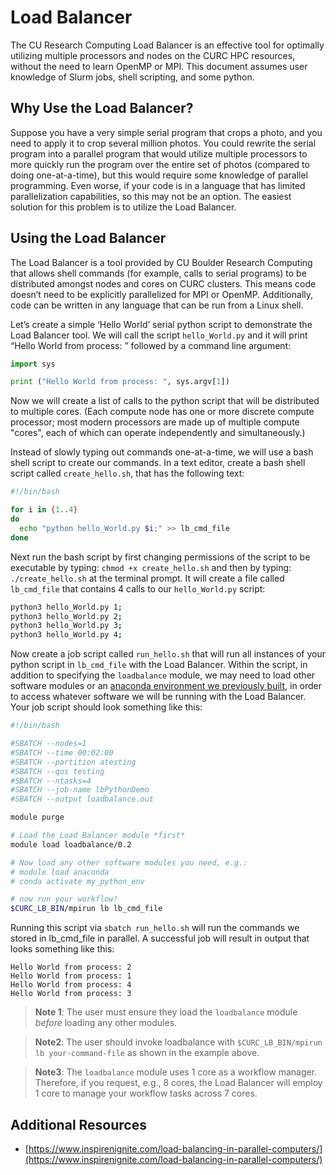 # Load Balancer

The CU Research Computing Load Balancer is an effective tool for
optimally utilizing multiple processors and nodes on the CURC HPC
resources, without the need to learn OpenMP or MPI. This document
assumes user knowledge of Slurm jobs, shell scripting, and
some python.


## Why Use the Load Balancer?

Suppose you have a very simple serial program that crops a photo, and
you need to apply it to crop several million photos. You could rewrite
the serial program into a parallel program that would utilize multiple
processors to more quickly run the program over the entire set of
photos (compared to doing one-at-a-time), but this would require some
knowledge of parallel programming. Even worse, if your code is in a
language that has limited parallelization capabilities, so this may not
be an option. The easiest solution for this problem is to utilize the
Load Balancer.


## Using the Load Balancer

The Load Balancer is a tool provided by CU Boulder Research Computing
that allows shell commands (for example, calls to serial programs) to
be distributed amongst nodes and cores on CURC clusters. This means code
doesn’t need to be explicitly parallelized for MPI or
OpenMP. Additionally, code can be written in any language that can be
run from a Linux shell.

Let’s create a simple ‘Hello World’ serial python script to
demonstrate the Load Balancer tool. We will call the script
`hello_World.py` and it will print “Hello World from process: ”
followed by a command line argument:

```python
import sys

print ("Hello World from process: ", sys.argv[1])
```

Now we will create a list of calls to the python script that will be
distributed to multiple cores. (Each compute node has one or more
discrete compute processor; most modern processors are made up of
multiple compute "cores", each of which can operate independently and
simultaneously.)

Instead of slowly typing out commands one-at-a-time, we will use a
bash shell script to create our commands. In a text editor, create a
bash shell script called `create_hello.sh`, that has the following
text:

```bash
#!/bin/bash

for i in {1..4}
do
  echo "python hello_World.py $i;" >> lb_cmd_file
done
```

Next run the bash script by first changing permissions of the script
to be executable by typing: `chmod +x create_hello.sh` and then by
typing: `./create_hello.sh` at the terminal prompt. It will create a
file called `lb_cmd_file` that contains 4 calls to our
`hello_World.py` script:

```bash
python3 hello_World.py 1;
python3 hello_World.py 2;
python3 hello_World.py 3;
python3 hello_World.py 4;
```

Now create a job script called `run_hello.sh` that will run all instances of your python script in `lb_cmd_file` with the Load Balancer. Within the script, in addition to specifying the `loadbalance` module, we may need to load other software modules or an [anaconda environment we previously built](./python.md), in order to access whatever software we will be running with the Load Balancer. Your job script should look something like this:

```bash
#!/bin/bash

#SBATCH --nodes=1
#SBATCH --time 00:02:00
#SBATCH --partition atesting
#SBATCH --qos testing
#SBATCH --ntasks=4
#SBATCH --job-name lbPythonDemo
#SBATCH --output loadbalance.out

module purge

# Load the Load Balancer module *first*
module load loadbalance/0.2

# Now load any other software modules you need, e.g.:
# module load anaconda 
# conda activate my_python_env

# now run your workflow! 
$CURC_LB_BIN/mpirun lb lb_cmd_file
```

Running this script via `sbatch run_hello.sh` will run the commands we stored in
lb_cmd_file in parallel. A successful job will result in output that
looks something like this:

```
Hello World from process: 2
Hello World from process: 1
Hello World from process: 4
Hello World from process: 3
```

> __Note 1__: The user must ensure they load the `loadbalance` module _before_ loading any other modules.

> __Note2__: The user should invoke loadbalance with `$CURC_LB_BIN/mpirun lb your-command-file` as shown in the example above.  

> __Note3__: The `loadbalance` module uses 1 core as a workflow manager.  Therefore, if you request, e.g., 8 cores, the Load Balancer will employ 1 core to manage your workflow tasks across 7 cores.

## Additional Resources

* [https://www.inspirenignite.com/load-balancing-in-parallel-computers/](https://www.inspirenignite.com/load-balancing-in-parallel-computers/)

